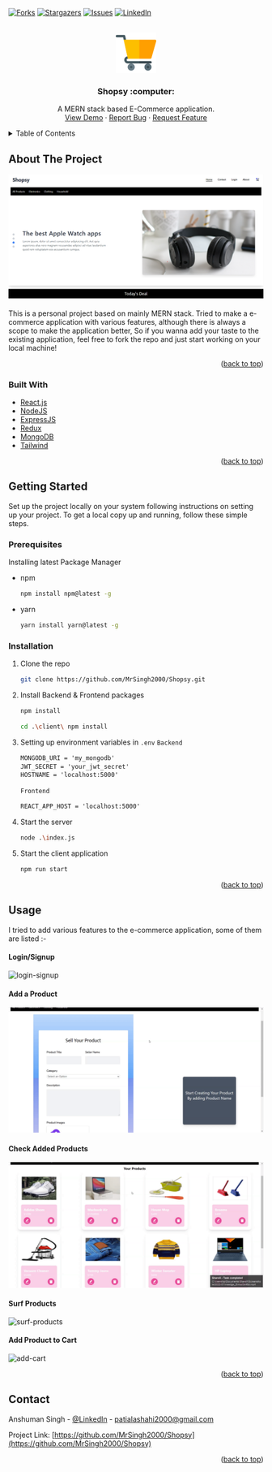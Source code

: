[![Forks][forks-shield]][forks-url] [![Stargazers][stars-shield]][stars-url] [![Issues][issues-shield]][issues-url] [![LinkedIn][linkedin-shield]][linkedin-url]

<!-- PROJECT LOGO -->
<br />
<div align="center">
  <a href="https://github.com/MrSingh2000/Shopsy">
    <img src="client/public/logo512.png" alt="Logo" width="80" height="80">
  </a>

<h3 align="center">Shopsy :computer:</h3>

  <p align="center">
    A MERN stack based E-Commerce application.
    <br />
    <a href="https://myshopsy.netlify.app">View Demo</a>
    ·
    <a href="https://github.com/MrSingh2000/Shopsy/issues">Report Bug</a>
    ·
    <a href="https://github.com/MrSingh2000/Shopsy/issues">Request Feature</a>
  </p>
</div>

<!-- TABLE OF CONTENTS -->
<details>
  <summary>Table of Contents</summary>
  <ol>
    <li>
      <a href="#about-the-project">About The Project</a>
      <ul>
        <li><a href="#built-with">Built With</a></li>
      </ul>
    </li>
    <li>
      <a href="#getting-started">Getting Started</a>
      <ul>
        <li><a href="#prerequisites">Prerequisites</a></li>
        <li><a href="#installation">Installation</a></li>
      </ul>
    </li>
    <li><a href="#usage">Usage</a></li>
    <li><a href="#contact">Contact</a></li>
  </ol>
</details>

<!-- ABOUT THE PROJECT -->

## About The Project

[![Product Name Screen Shot][product-screenshot]](https://myshopsy.netlify.app)

This is a personal project based on mainly MERN stack. Tried to make a e-commerce application with various features, although there is always a scope to make the application better, So if you wanna add your taste to the existing application, feel free to fork the repo and just start working on your local machine!

<p align="right">(<a href="#top">back to top</a>)</p>

### Built With

- [React.js](https://reactjs.org/)
- [NodeJS](https://nodejs.org/)
- [ExpressJS](http://expressjs.com/)
- [Redux](https://redux.js.org/)
- [MongoDB](https://www.mongodb.com/)
- [Tailwind](https://tailwindcss.com/)

<p align="right">(<a href="#top">back to top</a>)</p>

<!-- GETTING STARTED -->

## Getting Started

Set up the project locally on your system following instructions on setting up your project.
To get a local copy up and running, follow these simple steps.

### Prerequisites

Installing latest Package Manager

- npm
  ```sh
  npm install npm@latest -g
  ```
- yarn
  ```sh
  yarn install yarn@latest -g
  ```

### Installation

1. Clone the repo
   ```sh
   git clone https://github.com/MrSingh2000/Shopsy.git
   ```
2. Install Backend & Frontend packages
   ```sh
   npm install
   ```
   ```sh
   cd .\client\ npm install
   ```
3. Setting up environment variables in `.env`
   `Backend`

   ```txt
   MONGODB_URI = 'my_mongodb'
   JWT_SECRET = 'your_jwt_secret'
   HOSTNAME = 'localhost:5000'
   ```

   `Frontend`

   ```txt
   REACT_APP_HOST = 'localhost:5000'
   ```

4. Start the server
   ```sh
   node .\index.js
   ```
5. Start the client application
   ```sh
   npm run start
   ```

<p align="right">(<a href="#top">back to top</a>)</p>

<!-- USAGE EXAMPLES -->

## Usage
I tried to add various features to the e-commerce application, some of them are listed :-

#### Login/Signup
![login-signup]

#### Add a Product
![add-product]

#### Check Added Products
![check-added-product]

#### Surf Products
![surf-products]

#### Add Product to Cart
![add-cart]

<p align="right">(<a href="#top">back to top</a>)</p>

<!-- CONTACT -->

## Contact

Anshuman Singh - [@LinkedIn](https://www.linkedin.com/in/anshuman-singh-856991201/) - patialashahi2000@gmail.com

Project Link: [https://github.com/MrSingh2000/Shopsy](https://github.com/MrSingh2000/Shopsy)

<p align="right">(<a href="#top">back to top</a>)</p>

<!-- MARKDOWN LINKS & IMAGES -->
<!-- https://www.markdownguide.org/basic-syntax/#reference-style-links -->

[forks-shield]: https://img.shields.io/github/forks/MrSingh2000/Shopsy.svg?style=for-the-badge
[forks-url]: https://github.com/MrSingh2000/Shopsy/network/members
[stars-shield]: https://img.shields.io/github/stars/MrSingh2000/Shopsy.svg?style=for-the-badge
[stars-url]: https://github.com/MrSingh2000/Shopsy/stargazers
[issues-shield]: https://img.shields.io/github/issues/MrSingh2000/Shopsy.svg?style=for-the-badge
[issues-url]: https://github.com/MrSingh2000/Shopsy/issues
[linkedin-shield]: https://img.shields.io/badge/-LinkedIn-black.svg?style=for-the-badge&logo=linkedin&colorB=555
[linkedin-url]: https://www.linkedin.com/in/anshuman-singh-856991201
[product-screenshot]: readme_assets/screenshot.png
[login-signup]: readme_assets/login.gif
[add-product]: readme_assets/addproduct.gif
[check-added-product]: readme_assets/checkproduct.gif
[surf-products]: readme_assets/surf.gif
[add-cart]: readme_assets/cart.gif

